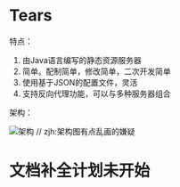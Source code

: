 # Tears
特点：

1. 由Java语言编写的静态资源服务器
2. 简单。配制简单，修改简单，二次开发简单
3. 使用基于JSON的配置文件，灵活
4. 支持反向代理功能，可以与多种服务器组合

架构：

![架构](https://raw.githubusercontent.com/zjhch123/Tears/master/doc/1486735359756.png)
// zjh:架构图有点乱画的嫌疑


# 文档补全计划未开始


